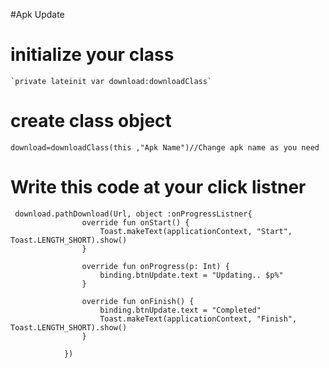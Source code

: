 #Apk Update 
  # initialize your class 
    `private lateinit var download:downloadClass`

  # create  class object
    download=downloadClass(this ,"Apk Name")//Change apk name as you need
 
  # Write this code at your click listner
     download.pathDownload(Url, object :onProgressListner{
                    override fun onStart() {
                        Toast.makeText(applicationContext, "Start", Toast.LENGTH_SHORT).show()
                    }

                    override fun onProgress(p: Int) {
                        binding.btnUpdate.text = "Updating.. $p%"
                    }

                    override fun onFinish() {
                        binding.btnUpdate.text = "Completed"
                        Toast.makeText(applicationContext, "Finish", Toast.LENGTH_SHORT).show()
                    }

                })

